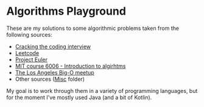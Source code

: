 # Algorithms Playground

These are my solutions to some algorithmic problems taken from the following sources:

- [Cracking the coding interview](https://www.misc.com/Cracking-Coding-Interview-Programming-Questions/dp/0984782850/ref=sr_1_2?ie=UTF8&qid=1524499146&sr=8-2&keywords=cracking+the+coding+interviews)
- [Leetcode](https://leetcode.com/problemset)
- [Project Euler](https://projecteuler.net/archives)
- [MIT course 6006 - Introduction to algirhtms](https://ocw.mit.edu/courses/electrical-engineering-and-computer-science/6-006-introduction-to-algorithms-fall-2011/)
- [The Los Angeles Big-O meetup](https://www.meetup.com/LA-Big-O/)
- Other sources ([Misc](https://github.com/husaynhakeem/Algorithms-Playground/tree/master/src/misc) folder)

My goal is to work through them in a variety of programming languages, but for the moment I've mostly used Java (and a bit of Kotlin).
